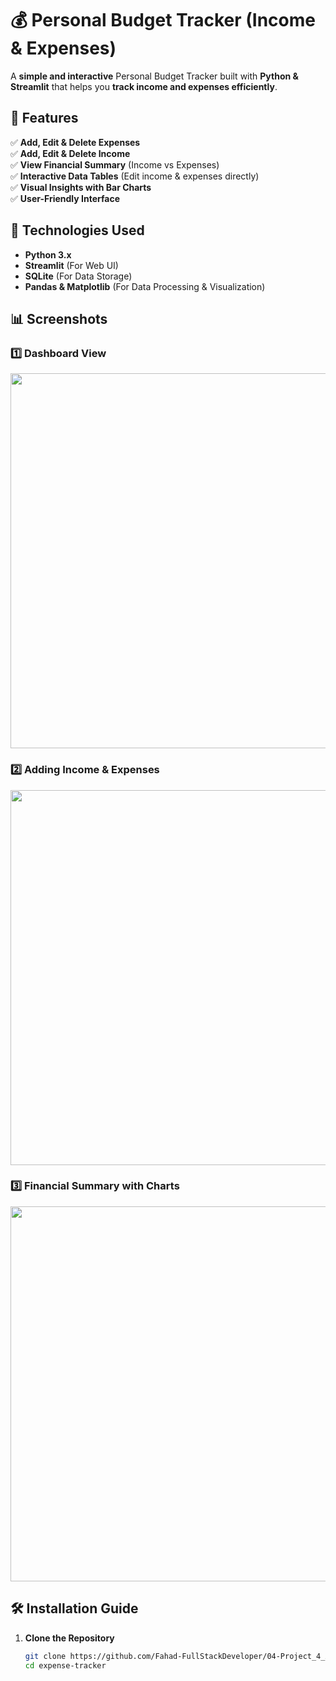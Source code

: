 # 💰 Personal Budget Tracker (Income & Expenses)

A **simple and interactive** Personal Budget Tracker built with **Python & Streamlit** that helps you **track income and expenses efficiently**.

## 🚀 Features

✅ **Add, Edit & Delete Expenses**  
✅ **Add, Edit & Delete Income**  
✅ **View Financial Summary** (Income vs Expenses)  
✅ **Interactive Data Tables** (Edit income & expenses directly)  
✅ **Visual Insights with Bar Charts**  
✅ **User-Friendly Interface**  

## 📌 Technologies Used

- **Python 3.x**
- **Streamlit** (For Web UI)
- **SQLite** (For Data Storage)
- **Pandas & Matplotlib** (For Data Processing & Visualization)

## 📊 Screenshots

### **1️⃣ Dashboard View**
<img src="screenshots/dashboard.png" width="600">

### **2️⃣ Adding Income & Expenses**
<img src="screenshots/add_expense.png" width="600">

### **3️⃣ Financial Summary with Charts**
<img src="screenshots/bar_chart.png" width="600">

## 🛠 Installation Guide

1. **Clone the Repository**
   ```sh
   git clone https://github.com/Fahad-FullStackDeveloper/04-Project_4_Assignments/tree/main/assignments%201%20to%209/Project_9_Build%20a%20Python%20Website%20in%2015%20Minutes%20With%20Streamlit
   cd expense-tracker
